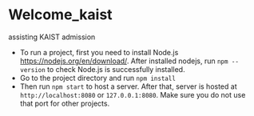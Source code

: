 # Welcome_kaist
assisting KAIST admission

- To run a project, first you need to install Node.js https://nodejs.org/en/download/. After installed nodejs, run ```npm --version``` to check Node.js is successfully installed. 
- Go to the project directory and run ```npm install```
- Then run ```npm start``` to host a server. After that, server is hosted at ```http://localhost:8080``` or ```127.0.0.1:8080```. Make sure you do not use that port for other projects. 
